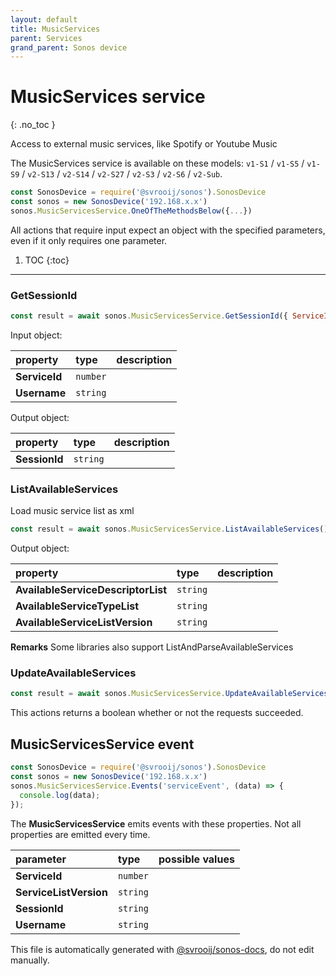 ```yaml
---
layout: default
title: MusicServices
parent: Services
grand_parent: Sonos device
---
```

# MusicServices service
{: .no_toc }

Access to external music services, like Spotify or Youtube Music

The MusicServices service is available on these models: `v1-S1` / `v1-S5` / `v1-S9` / `v2-S13` / `v2-S14` / `v2-S27` / `v2-S3` / `v2-S6` / `v2-Sub`.

```js
const SonosDevice = require('@svrooij/sonos').SonosDevice
const sonos = new SonosDevice('192.168.x.x')
sonos.MusicServicesService.OneOfTheMethodsBelow({...})
```

All actions that require input expect an object with the specified parameters, even if it only requires one parameter.

1. TOC
{:toc}

---

### GetSessionId

```js
const result = await sonos.MusicServicesService.GetSessionId({ ServiceId:..., Username:... });
```

Input object:

| property | type | description |
|:----------|:-----|:------------|
| **ServiceId** | `number` |  |
| **Username** | `string` |  |

Output object:

| property | type | description |
|:----------|:-----|:------------|
| **SessionId** | `string` |  |

### ListAvailableServices

Load music service list as xml

```js
const result = await sonos.MusicServicesService.ListAvailableServices();
```

Output object:

| property | type | description |
|:----------|:-----|:------------|
| **AvailableServiceDescriptorList** | `string` |  |
| **AvailableServiceTypeList** | `string` |  |
| **AvailableServiceListVersion** | `string` |  |

**Remarks** Some libraries also support ListAndParseAvailableServices

### UpdateAvailableServices

```js
const result = await sonos.MusicServicesService.UpdateAvailableServices();
```

This actions returns a boolean whether or not the requests succeeded.

## MusicServicesService event

```js
const SonosDevice = require('@svrooij/sonos').SonosDevice
const sonos = new SonosDevice('192.168.x.x')
sonos.MusicServicesService.Events('serviceEvent', (data) => {
  console.log(data);
});
```

The **MusicServicesService** emits events with these properties. Not all properties are emitted every time.

| parameter | type | possible values |
|:----------|:-----|:----------------|
| **ServiceId** | `number` |  | 
| **ServiceListVersion** | `string` |  | 
| **SessionId** | `string` |  | 
| **Username** | `string` |  | 

This file is automatically generated with [@svrooij/sonos-docs](https://github.com/svrooij/sonos-api-docs/tree/main/generator/sonos-docs), do not edit manually.
